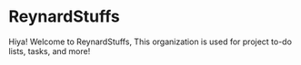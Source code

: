 # ReynardStuffs
Hiya! Welcome to ReynardStuffs, This organization is used for project to-do lists, tasks, and more!
